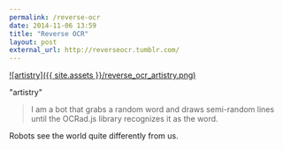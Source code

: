 ```yaml
---
permalink: /reverse-ocr
date: 2014-11-06 13:59
title: "Reverse OCR"
layout: post
external_url: http://reverseocr.tumblr.com/
---
```



[![artistry]({{ site.assets }}/reverse_ocr_artistry.png)](http://reverseocr.tumblr.com/post/101856314723/artistry)

"artistry"

>I am a bot that grabs a random word and draws semi-random lines until the OCRad.js library recognizes it as the word.

Robots see the world quite differently from us.
